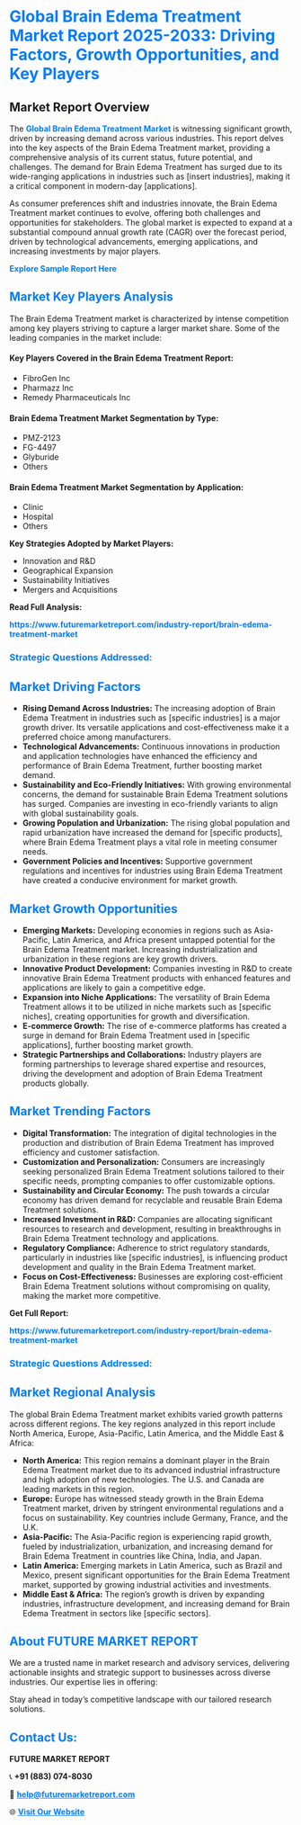 <h1 style="color: #007BFF;">Global Brain Edema Treatment Market Report 2025-2033: Driving Factors, Growth Opportunities, and Key Players</h1>

<section id="overview">
<h2>Market Report Overview</h2>
<p>The <a href="https://www.futuremarketreport.com/industry-report/brain-edema-treatment-market" style="color: #007BFF; text-decoration: none;"><strong>Global Brain Edema Treatment Market</strong></a> is witnessing significant growth, driven by increasing demand across various industries. This report delves into the key aspects of the Brain Edema Treatment market, providing a comprehensive analysis of its current status, future potential, and challenges. The demand for Brain Edema Treatment has surged due to its wide-ranging applications in industries such as [insert industries], making it a critical component in modern-day [applications].</p>
<p>As consumer preferences shift and industries innovate, the Brain Edema Treatment market continues to evolve, offering both challenges and opportunities for stakeholders. The global market is expected to expand at a substantial compound annual growth rate (CAGR) over the forecast period, driven by technological advancements, emerging applications, and increasing investments by major players.</p>
</section>

<section id="overview">
<p><a href="https://www.futuremarketreport.com/request-sample/reportId=85097" style="color: #007BFF; text-decoration: none;"><strong>Explore Sample Report Here</strong></a></p>
</section>

<section id="key-players">
<h2 style="color: #007BFF;">Market Key Players Analysis</h2>
<p>The Brain Edema Treatment market is characterized by intense competition among key players striving to capture a larger market share. Some of the leading companies in the market include:</p>
<h4>Key Players Covered in the Brain Edema Treatment Report:</h4>
<ul><li>FibroGen Inc</li><li>Pharmazz Inc</li><li>Remedy Pharmaceuticals Inc</li></ul>
<h4>Brain Edema Treatment Market Segmentation by Type:</h4>
<ul><li>PMZ-2123</li><li>FG-4497</li><li>Glyburide</li><li>Others</li></ul>

<h4>Brain Edema Treatment Market Segmentation by Application:</h4>
<ul><li>Clinic</li><li>Hospital</li><li>Others</li></ul>
<p><strong>Key Strategies Adopted by Market Players:</strong></p>
<ul>
<li>Innovation and R&D</li>
<li>Geographical Expansion</li>
<li>Sustainability Initiatives</li>
<li>Mergers and Acquisitions</li>
</ul>
</section>

<section>
<p><strong>Read Full Analysis: </strong></p><a href="https://www.futuremarketreport.com/industry-report/brain-edema-treatment-market" style="color: #007BFF; text-decoration: none;"><strong>https://www.futuremarketreport.com/industry-report/brain-edema-treatment-market</strong></a>
<h3 style="color: #007BFF;">Strategic Questions Addressed:</h3>
</section>

<section id="driving-factors">
<h2 style="color: #007BFF;">Market Driving Factors</h2>
<ul>
<li><strong>Rising Demand Across Industries:</strong> The increasing adoption of Brain Edema Treatment in industries such as [specific industries] is a major growth driver. Its versatile applications and cost-effectiveness make it a preferred choice among manufacturers.</li>
<li><strong>Technological Advancements:</strong> Continuous innovations in production and application technologies have enhanced the efficiency and performance of Brain Edema Treatment, further boosting market demand.</li>
<li><strong>Sustainability and Eco-Friendly Initiatives:</strong> With growing environmental concerns, the demand for sustainable Brain Edema Treatment solutions has surged. Companies are investing in eco-friendly variants to align with global sustainability goals.</li>
<li><strong>Growing Population and Urbanization:</strong> The rising global population and rapid urbanization have increased the demand for [specific products], where Brain Edema Treatment plays a vital role in meeting consumer needs.</li>
<li><strong>Government Policies and Incentives:</strong> Supportive government regulations and incentives for industries using Brain Edema Treatment have created a conducive environment for market growth.</li>
</ul>
</section>

<section id="growth-opportunities">
<h2 style="color: #007BFF;">Market Growth Opportunities</h2>
<ul>
<li><strong>Emerging Markets:</strong> Developing economies in regions such as Asia-Pacific, Latin America, and Africa present untapped potential for the Brain Edema Treatment market. Increasing industrialization and urbanization in these regions are key growth drivers.</li>
<li><strong>Innovative Product Development:</strong> Companies investing in R&D to create innovative Brain Edema Treatment products with enhanced features and applications are likely to gain a competitive edge.</li>
<li><strong>Expansion into Niche Applications:</strong> The versatility of Brain Edema Treatment allows it to be utilized in niche markets such as [specific niches], creating opportunities for growth and diversification.</li>
<li><strong>E-commerce Growth:</strong> The rise of e-commerce platforms has created a surge in demand for Brain Edema Treatment used in [specific applications], further boosting market growth.</li>
<li><strong>Strategic Partnerships and Collaborations:</strong> Industry players are forming partnerships to leverage shared expertise and resources, driving the development and adoption of Brain Edema Treatment products globally.</li>
</ul>
</section>

<section id="trending-factors">
<h2 style="color: #007BFF;">Market Trending Factors</h2>
<ul>
<li><strong>Digital Transformation:</strong> The integration of digital technologies in the production and distribution of Brain Edema Treatment has improved efficiency and customer satisfaction.</li>
<li><strong>Customization and Personalization:</strong> Consumers are increasingly seeking personalized Brain Edema Treatment solutions tailored to their specific needs, prompting companies to offer customizable options.</li>
<li><strong>Sustainability and Circular Economy:</strong> The push towards a circular economy has driven demand for recyclable and reusable Brain Edema Treatment solutions.</li>
<li><strong>Increased Investment in R&D:</strong> Companies are allocating significant resources to research and development, resulting in breakthroughs in Brain Edema Treatment technology and applications.</li>
<li><strong>Regulatory Compliance:</strong> Adherence to strict regulatory standards, particularly in industries like [specific industries], is influencing product development and quality in the Brain Edema Treatment market.</li>
<li><strong>Focus on Cost-Effectiveness:</strong> Businesses are exploring cost-efficient Brain Edema Treatment solutions without compromising on quality, making the market more competitive.</li>
</ul>
</section>

<section>
<p><strong>Get Full Report: </strong></p><a href="https://www.futuremarketreport.com/industry-report/brain-edema-treatment-market" style="color: #007BFF; text-decoration: none;"><strong>https://www.futuremarketreport.com/industry-report/brain-edema-treatment-market</strong></a>
<h3 style="color: #007BFF;">Strategic Questions Addressed:</h3>
</section>


<section id="regional-analysis">
<h2 style="color: #007BFF;">Market Regional Analysis</h2>
<p>The global Brain Edema Treatment market exhibits varied growth patterns across different regions. The key regions analyzed in this report include North America, Europe, Asia-Pacific, Latin America, and the Middle East & Africa:</p>
<ul>
<li><strong>North America:</strong> This region remains a dominant player in the Brain Edema Treatment market due to its advanced industrial infrastructure and high adoption of new technologies. The U.S. and Canada are leading markets in this region.</li>
<li><strong>Europe:</strong> Europe has witnessed steady growth in the Brain Edema Treatment market, driven by stringent environmental regulations and a focus on sustainability. Key countries include Germany, France, and the U.K.</li>
<li><strong>Asia-Pacific:</strong> The Asia-Pacific region is experiencing rapid growth, fueled by industrialization, urbanization, and increasing demand for Brain Edema Treatment in countries like China, India, and Japan.</li>
<li><strong>Latin America:</strong> Emerging markets in Latin America, such as Brazil and Mexico, present significant opportunities for the Brain Edema Treatment market, supported by growing industrial activities and investments.</li>
<li><strong>Middle East & Africa:</strong> The region’s growth is driven by expanding industries, infrastructure development, and increasing demand for Brain Edema Treatment in sectors like [specific sectors].</li>
</ul>
</section>

<footer>
<h2 style="color: #007BFF;">About FUTURE MARKET REPORT</h2>
<p>We are a trusted name in market research and advisory services, delivering actionable insights and strategic support to businesses across diverse industries. Our expertise lies in offering:</p>

<p>Stay ahead in today’s competitive landscape with our tailored research solutions.</p>

<h2 style="color: #007BFF;">Contact Us:</h2>
<p><strong>FUTURE MARKET REPORT</strong></p>
<p>📞 <strong>+91 (883) 074-8030</strong></p>
<p>📧 <strong><a href="mailto:help@futuremarketreport.com" style="color: #007BFF;">help@futuremarketreport.com</a></strong></p>
<p>🌐 <strong><a href="https://www.futuremarketreport.com/" style="color: #007BFF;">Visit Our Website</a></strong></p>
</footer>